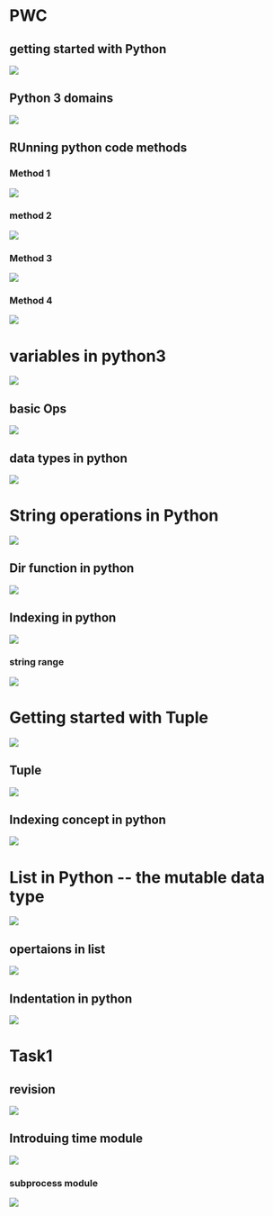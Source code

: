 # PWC

## getting started with Python 

<img src="py3.png">

## Python 3 domains 

<img src="pyd3.png">


## RUnning python code methods

### Method 1 

<img src="1.png">

### method 2

<img src="2.png">

### Method 3 

<img src="3.png">


### Method 4 

<img src="4.png">

# variables in python3

<img src="var.png">

## basic Ops 

<img src="ops.png">

## data types in python 

<img src="type.png">


# String operations in Python 

<img src="sts.png">


## Dir function in python 

<img src="dir.png">

## Indexing in python 

<img src="id.png">

### string range

<img src="rg.png">

# Getting started with Tuple 

<img src="tuple.png">

## Tuple 

<img src="tuple1.png">

## Indexing concept in python 

<img src="tindex.png">

# List in Python -- the mutable data type 

<img src="list.png">

## opertaions in list 

<img src="opslist.png">

## Indentation in python 

<img src="indent.png">

# Task1 

## revision 

<img src="rev.png">

## Introduing time module 

<img src="time.png">


### subprocess module 

<img src="subpr.png">

